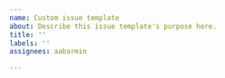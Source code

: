 ```yaml
---
name: Custom issue template
about: Describe this issue template's purpose here.
title: ''
labels: ''
assignees: aabarmin

---
```



